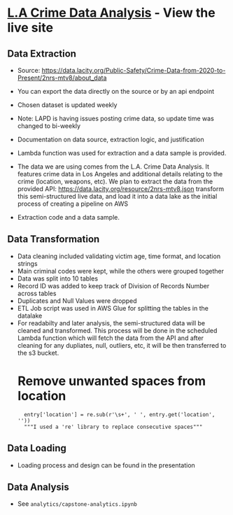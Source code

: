 # [L.A Crime Data Analysis](http://34.233.135.176/) - View the live site

## Data Extraction
- Source: https://data.lacity.org/Public-Safety/Crime-Data-from-2020-to-Present/2nrs-mtv8/about_data
- You can export the data directly on the source or by an api endpoint
- Chosen dataset is updated weekly
- Note: LAPD is having issues posting crime data, so update time was changed to bi-weekly
- Documentation on data source, extraction logic, and justification
- Lambda function was used for extraction and a data sample is provided.
- The data we are using comes from the L.A. Crime Data Analysis. It features crime
data in Los Angeles and additional details relating to the crime (location, weapons, etc).
We plan to extract the data from the provided API: https://data.lacity.org/resource/2nrs-mtv8.json
transform this semi-structured live data, and load it into a data lake as the initial process
of creating a pipeline on AWS

- Extraction code and a data sample.

## Data Transformation
- Data cleaning included validating victim age, time format, and location strings
- Main criminal codes were kept, while the others were grouped together
- Data was split into 10 tables
- Record ID was added to keep track of Division of Records Number across tables
- Duplicates and Null Values were dropped
- ETL Job script was used in AWS Glue for splitting the tables in the datalake
- For readabilty and later analysis, the semi-structured data will be cleaned and transformed. This
process will be done in the scheduled Lambda function which will fetch the data from the API and
after cleaning for any dupliates, null, outliers, etc, it will be then transferred to the s3 bucket.
     # Remove unwanted spaces from location
        entry['location'] = re.sub(r'\s+', ' ', entry.get('location', ''))
        """I used a 're' library to replace consecutive spaces"""
        

## Data Loading
- Loading process and design can be found in the presentation

## Data Analysis
- See `analytics/capstone-analytics.ipynb`
